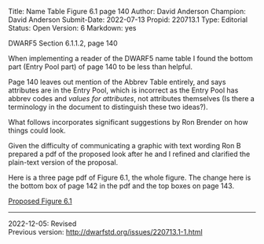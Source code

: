 Title:       Name Table Figure 6.1 page 140
Author:      David Anderson
Champion:    David Anderson
Submit-Date: 2022-07-13
Propid:      220713.1
Type:        Editorial
Status:      Open
Version:     6
Markdown:    yes

DWARF5 Section 6.1.1.2, page 140

When implementing a reader of the DWARF5 name table I found the
bottom part (Entry Pool part) of page 140 to be less than helpful.

Page 140 leaves out mention of the Abbrev Table entirely,
and says attributes are in the Entry Pool, which is incorrect
as the Entry Pool has abbrev codes and *values for attributes*,
not attributes themselves (Is there a terminology in the document
to distinguish these two ideas?).

What follows incorporates significant suggestions by Ron Brender
on how things could look.

Given the difficulty of communicating a graphic with text wording Ron B
prepared a pdf of the proposed look after he and I refined and clarified
the plain-text version of the proposal.

Here is a three page pdf of Figure 6.1, the whole figure.
The  change here is the bottom box of page 142 in the pdf
and the top boxes on page 143.

[Proposed Figure 6.1](../doc/Issue_220713.1_dwarf6-proposed-fig6.1-20221205.pdf)

---

2022-12-05:  Revised  
   Previous version: http://dwarfstd.org/issues/220713.1-1.html
